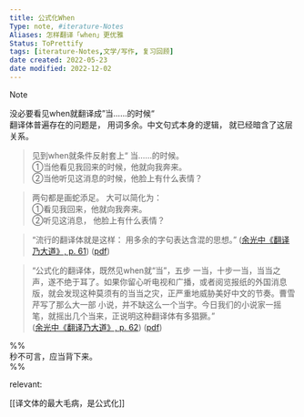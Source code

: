 ```yaml
---
title: 公式化When 
Type: note, #iterature-Notes 
Aliases: 怎样翻译「when」更优雅
Status: ToPrettify 
tags: [iterature-Notes,文学/写作, 复习回顾]
date created: 2022-05-23
date modified: 2022-12-02
---
```


> [!NOTE]  
> 没必要看见when就翻译成”当……的时候“  
> 翻译体普遍存在的问题是， 用词多余。中文句式本身的逻辑， 就已经暗含了这层关系。

>见到when就条件反射套上“ 当……的时候。  
>①当他看见我回来的时候，他就向我奔来。  
>②当他听见这消息的时候，他脸上有什么表情？  

>

>两句都是画蛇添足。 大可以简化为：  
>①看见我回来，他就向我奔来。  
>②听见这消息， 他脸上有什么表情？  

> “流行的翻译体就是这样： 用多余的字句表达含混的思想。” ([余光中《翻译乃大道》, p. 61](zotero://select/library/items/WJ73K8PV)) ([pdf](zotero://open-pdf/library/items/9AQ6RCX4?page=61&annotation=W6S7PBEG))

> “公式化的翻译体，既然见when就“当”，五步 一当，十步一当，当当之声，遂不绝于耳了。如果你留心听电视和广播，或者阅览报纸的外国消息版，就会发现这种莫须有的当当之灾，正严重地威胁美好中文的节奏。曹雪芹写了那么大一部 小说，并不缺这么一个当字。今日我们的小说家一摇笔，就摇出几个当来，正说明这种翻译体有多猖獗。”  
 ([余光中《翻译乃大道》, p. 62](zotero://select/library/items/WJ73K8PV)) ([pdf](zotero://open-pdf/library/items/9AQ6RCX4?page=62&annotation=IJQ43DPT))
 

 %%  
 秒不可言，应当背下来。  
%%

relevant:

[[译文体的最大毛病，是公式化]]
